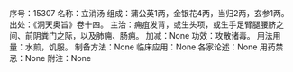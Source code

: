 序号：15307
名称：立消汤
组成：蒲公英1两，金银花4两，当归2两，玄参1两。
出处：《洞天奥旨》卷十四。
主治：痈疽发背，或生头项，或生手足臂腿腰脐之间、前阴粪门之际，以及肺痈、肠痈。
加减：None
功效：攻散诸毒。
用法用量：水煎，饥服。
制备方法：None
临床应用：None
各家论述：None
用药禁忌：None
附注：None

